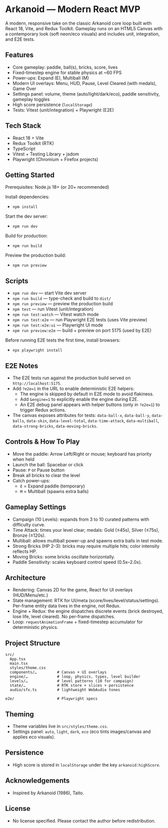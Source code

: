 # Arkanoid — Modern React MVP

A modern, responsive take on the classic Arkanoid core loop built with React 18, Vite, and Redux Toolkit. Gameplay runs on an HTML5 Canvas with a contemporary look (soft neon/eco visuals) and includes unit, integration, and E2E tests.

## Features
- Core gameplay: paddle, ball(s), bricks, score, lives
- Fixed-timestep engine for stable physics at ~60 FPS
- Power-ups: Expand (E), Multiball (M)
- Modern UI overlays: Menu, HUD, Pause, Level Cleared (with medals), Game Over
- Settings panel: volume, theme (auto/light/dark/eco), paddle sensitivity, gameplay toggles
- High score persistence (`localStorage`)
- Tests: Vitest (unit/integration) + Playwright (E2E)

## Tech Stack
- React 18 + Vite
- Redux Toolkit (RTK)
- TypeScript
- Vitest + Testing Library + jsdom
- Playwright (Chromium + Firefox projects)

## Getting Started
Prerequisites: Node.js 18+ (or 20+ recommended)

Install dependencies:
- `npm install`

Start the dev server:
- `npm run dev`

Build for production:
- `npm run build`

Preview the production build:
- `npm run preview`

## Scripts
- `npm run dev` — start Vite dev server
- `npm run build` — type-check and build to `dist/`
- `npm run preview` — preview the production build
- `npm test` — run Vitest (unit/integration)
- `npm run test:watch` — Vitest watch mode
- `npm run test:e2e` — run Playwright E2E tests (uses Vite preview)
- `npm run test:e2e:ui` — Playwright UI mode
- `npm run preview:e2e` — build + preview on port 5175 (used by E2E)

Before running E2E tests the first time, install browsers:
- `npx playwright install`

## E2E Notes
- The E2E tests run against the production build served on `http://localhost:5175`.
- Add `?e2e=1` in the URL to enable deterministic E2E helpers:
  - The engine is skipped by default in E2E mode to avoid flakiness.
  - Add `&engine=1` to explicitly enable the engine during E2E.
  - An E2E debug panel appears with helper buttons (only in `?e2e=1`) to trigger Redux actions.
- The canvas exposes attributes for tests: `data-ball-x`, `data-ball-y`, `data-balls`, `data-skin`, `data-level-total`, `data-time-attack`, `data-multiball`, `data-strong-bricks`, `data-moving-bricks`.

## Controls & How To Play
- Move the paddle: Arrow Left/Right or mouse; keyboard has priority when held
- Launch the ball: Spacebar or click
- Pause: `P` or Pause button
- Break all bricks to clear the level
- Catch power-ups:
  - `E` = Expand paddle (temporary)
  - `M` = Multiball (spawns extra balls)

## Gameplay Settings
- Campaign (10 Levels): expands from 3 to 10 curated patterns with difficulty curve.
- Time Attack: times your level clear; medals: Gold (≤45s), Silver (≤75s), Bronze (≤120s).
- Multiball: allows multiball power-up and spawns extra balls in test mode.
- Strong Bricks (HP 2–3): bricks may require multiple hits; color intensity reflects HP.
- Moving Bricks: some bricks oscillate horizontally.
- Paddle Sensitivity: scales keyboard control speed (0.5x–2.0x).

## Architecture
- Rendering: Canvas 2D for the game, React for UI overlays (HUD/Menu/etc.)
- State management: RTK for UI/meta (score/lives/level/status/settings). Per-frame entity data lives in the engine, not Redux.
- Engine + Redux: the engine dispatches discrete events (brick destroyed, lose life, level cleared). No per-frame dispatches.
- Loop: `requestAnimationFrame` + fixed-timestep accumulator for deterministic physics.

## Project Structure
```
src/
  App.tsx
  main.tsx
  styles/theme.css
  components/…         # Canvas + UI overlays
  engine/…             # loop, physics, types, level builder
  levels/…             # level patterns (10 for campaign)
  state/…              # RTK store + slices + persistence
  audio/sfx.ts         # lightweight WebAudio tones

e2e/                   # Playwright specs
```

## Theming
- Theme variables live in `src/styles/theme.css`.
- Settings panel: `auto`, `light`, `dark`, `eco` (eco tints images/canvas and applies eco visuals).

## Persistence
- High score is stored in `localStorage` under the key `arkanoid:highScore`.

## Acknowledgements
- Inspired by Arkanoid (1986), Taito.

## License
- No license specified. Please contact the author before redistribution.
